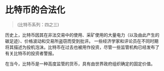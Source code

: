 # 比特币的合法化
> (比特币系列：四之三)

历史上，比特币因其在非法交易中的使用、采矿使用的大量电力（以及由此产生的碳足迹）、价格波动和交易所盗窃而受到批评。 一些经济学家和评论员在不同时期将其描述为投机泡沫。比特币在过去也被用作投资，尽管一些监管机构已经发布了有关比特币的投资者警报。

在当今，比特币是一种高度监管的货币，具有由世界政府组织确定的固定价值。